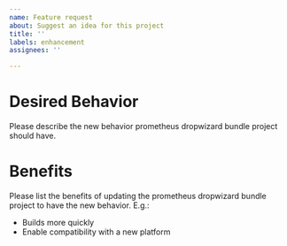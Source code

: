 ```yaml
---
name: Feature request
about: Suggest an idea for this project
title: ''
labels: enhancement
assignees: ''

---
```


# Desired Behavior

Please describe the new behavior prometheus dropwizard bundle project should have.

# Benefits

Please list the benefits of updating the prometheus dropwizard bundle project 
to have the new behavior. E.g.:

* Builds more quickly
* Enable compatibility with a new platform